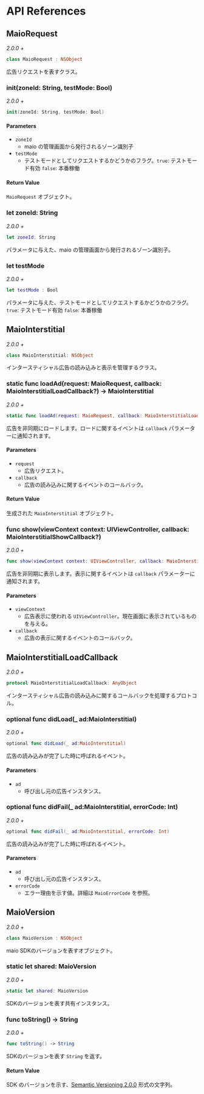 # API References

## MaioRequest

_2.0.0 +_

```swift
class MaioRequest : NSObject
```

広告リクエストを表すクラス。

### init(zoneId: String, testMode: Bool)

_2.0.0 +_

```swift
init(zoneId: String, testMode: Bool)
```

#### Parameters

- `zoneId`
    - maio の管理画面から発行されるゾーン識別子
- `testMode`
    - テストモードとしてリクエストするかどうかのフラグ。`true`: テストモード有効 `false`: 本番稼働

#### Return Value

`MaioRequest` オブジェクト。


### let zoneId: String

_2.0.0 +_

```swift
let zoneId: String
```

パラメータに与えた、maio の管理画面から発行されるゾーン識別子。


### let testMode

_2.0.0 +_

```swift
let testMode : Bool
```

パラメータに与えた、テストモードとしてリクエストするかどうかのフラグ。
`true`: テストモード有効 `false`: 本番稼働


## MaioInterstitial

_2.0.0 +_

```swift
class MaioInterstitial: NSObject
```

インタースティシャル広告の読み込みと表示を管理するクラス。

### static func loadAd(request: MaioRequest, callback: MaioInterstitialLoadCallback?) -> MaioInterstitial

_2.0.0 +_

```swift
static func loadAd(request: MaioRequest, callback: MaioInterstitialLoadCallback?) -> MaioInterstitial
```

広告を非同期にロードします。ロードに関するイベントは `callback` パラメーターに通知されます。

#### Parameters

- `request`
    - 広告リクエスト。
- `callback`
    - 広告の読み込みに関するイベントのコールバック。

#### Return Value

生成された `MaioInterstitial` オブジェクト。

### func show(viewContext context: UIViewController, callback: MaioInterstitialShowCallback?)

_2.0.0 +_

```swift
func show(viewContext context: UIViewController, callback: MaioInterstitialShowCallback?)
```

広告を非同期に表示します。表示に関するイベントは `callback` パラメーターに通知されます。

#### Parameters

- `viewContext`
    - 広告表示に使われる `UIViewController`。現在画面に表示されているものを与える。
- `callback`
    - 広告の表示に関するイベントのコールバック。


## MaioInterstitialLoadCallback

_2.0.0 +_

```swift
protocol MaioInterstitialLoadCallback: AnyObject
```

インタースティシャル広告の読み込みに関するコールバックを処理するプロトコル。

### optional func didLoad(_ ad:MaioInterstitial)

_2.0.0 +_

```swift
optional func didLoad(_ ad:MaioInterstitial)
```

広告の読み込みが完了した時に呼ばれるイベント。

#### Parameters

- `ad`
    - 呼び出し元の広告インスタンス。


### optional func didFail(_ ad:MaioInterstitial, errorCode: Int)

_2.0.0 +_

```swift
optional func didFail(_ ad:MaioInterstitial, errorCode: Int)
```

広告の読み込みが完了した時に呼ばれるイベント。

#### Parameters

- `ad`
    - 呼び出し元の広告インスタンス。
- `errorCode`
    - エラー理由を示す値。詳細は `MaioErrorCode` を参照。


## MaioVersion

_2.0.0 +_

```swift
class MaioVersion : NSObject
```

maio SDKのバージョンを表すオブジェクト。


### static let shared: MaioVersion

_2.0.0 +_

```swift
static let shared: MaioVersion
```

SDKのバージョンを表す共有インスタンス。


### func toString() -> String

_2.0.0 +_

```swift
func toString() -> String
```

SDKのバージョンを表す `String` を返す。

#### Return Value

SDK のバージョンを示す、[Semantic Versioning 2.0.0](https://semver.org/lang/ja/) 形式の文字列。

